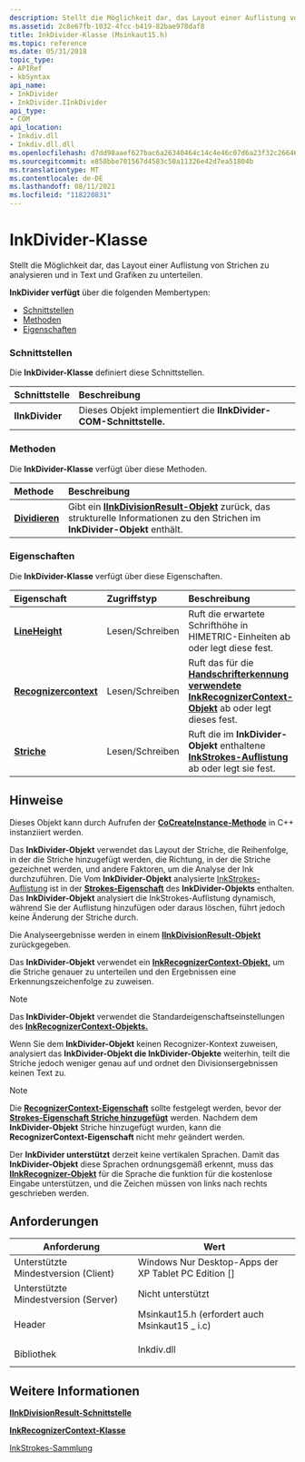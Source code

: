 ```yaml
---
description: Stellt die Möglichkeit dar, das Layout einer Auflistung von Strichen zu analysieren und in Text und Grafiken zu unterteilen.
ms.assetid: 2c8e67fb-1032-4fcc-b419-82bae978daf8
title: InkDivider-Klasse (Msinkaut15.h)
ms.topic: reference
ms.date: 05/31/2018
topic_type:
- APIRef
- kbSyntax
api_name:
- InkDivider
- InkDivider.IInkDivider
api_type:
- COM
api_location:
- Inkdiv.dll
- Inkdiv.dll.dll
ms.openlocfilehash: d7dd98aaef627bac6a26340464c14c4e46c07d6a23f32c2664651503b5d79014
ms.sourcegitcommit: e858bbe701567d4583c50a11326e42d7ea51804b
ms.translationtype: MT
ms.contentlocale: de-DE
ms.lasthandoff: 08/11/2021
ms.locfileid: "118220831"
---
```

# <a name="inkdivider-class"></a>InkDivider-Klasse

Stellt die Möglichkeit dar, das Layout einer Auflistung von Strichen zu analysieren und in Text und Grafiken zu unterteilen.

**InkDivider verfügt** über die folgenden Membertypen:

-   [Schnittstellen](#interfaces)
-   [Methoden](#methods)
-   [Eigenschaften](#properties)

### <a name="interfaces"></a>Schnittstellen

Die **InkDivider-Klasse** definiert diese Schnittstellen.



| Schnittstelle       | Beschreibung                                                          |
|:----------------|:---------------------------------------------------------------------|
| **IInkDivider** | Dieses Objekt implementiert die **IInkDivider-COM-Schnittstelle.**<br/> |



 

### <a name="methods"></a>Methoden

Die **InkDivider-Klasse** verfügt über diese Methoden.



| Methode                              | Beschreibung                                                                                                                                                        |
|:------------------------------------|:-------------------------------------------------------------------------------------------------------------------------------------------------------------------|
| [**Dividieren**](/windows/win32/api/msinkaut15/nf-msinkaut15-iinkdivider-divide) | Gibt ein [**IInkDivisionResult-Objekt**](/windows/desktop/api/msinkaut15/nn-msinkaut15-iinkdivisionresult) zurück, das strukturelle Informationen zu den Strichen im **InkDivider-Objekt** enthält.<br/> |



 

### <a name="properties"></a>Eigenschaften

Die **InkDivider-Klasse** verfügt über diese Eigenschaften.



| Eigenschaft                                                             | Zugriffstyp           | Beschreibung                                                                                                                     |
|:---------------------------------------------------------------------|:----------------------|:--------------------------------------------------------------------------------------------------------------------------------|
| [**LineHeight**](/windows/win32/api/msinkaut15/nf-msinkaut15-iinkdivider-get_lineheight)<br/>               | Lesen/Schreiben<br/> | Ruft die erwartete Schrifthöhe in HIMETRIC-Einheiten ab oder legt diese fest.<br/>                                                      |
| [**Recognizercontext**](/windows/win32/api/msinkaut15/nf-msinkaut15-iinkdivider-get_recognizercontext)<br/> | Lesen/Schreiben<br/> | Ruft das für die [**Handschrifterkennung verwendete InkRecognizerContext-Objekt**](inkrecognizercontext-class.md) ab oder legt dieses fest.<br/> |
| [**Striche**](/windows/win32/api/msinkaut15/nf-msinkaut15-iinkdivider-get_strokes)<br/>                     | Lesen/Schreiben<br/> | Ruft die im **InkDivider-Objekt** enthaltene [**InkStrokes-Auflistung**](/previous-versions/windows/desktop/legacy/ms703293(v=vs.85)) ab oder legt sie fest. <br/>     |



 

## <a name="remarks"></a>Hinweise

Dieses Objekt kann durch Aufrufen der [**CoCreateInstance-Methode**](/windows/desktop/api/combaseapi/nf-combaseapi-cocreateinstance) in C++ instanziiert werden.

Das **InkDivider-Objekt** verwendet das Layout der Striche, die Reihenfolge, in der die Striche hinzugefügt werden, die Richtung, in der die Striche gezeichnet werden, und andere Faktoren, um die Analyse der Ink durchzuführen. Die Vom **InkDivider-Objekt** analysierte [InkStrokes-Auflistung](/previous-versions/windows/desktop/legacy/ms703293(v=vs.85)) ist in der [**Strokes-Eigenschaft**](/windows/win32/api/msinkaut15/nf-msinkaut15-iinkdivider-get_strokes) des **InkDivider-Objekts** enthalten. Das **InkDivider-Objekt** analysiert die InkStrokes-Auflistung dynamisch, während Sie der Auflistung hinzufügen oder daraus löschen, führt jedoch keine Änderung der Striche durch.

Die Analyseergebnisse werden in einem [**IInkDivisionResult-Objekt**](/windows/desktop/api/msinkaut15/nn-msinkaut15-iinkdivisionresult) zurückgegeben.

Das **InkDivider-Objekt** verwendet ein [**InkRecognizerContext-Objekt,**](inkrecognizercontext-class.md) um die Striche genauer zu unterteilen und den Ergebnissen eine Erkennungszeichenfolge zu zuweisen.

> [!Note]  
> Das **InkDivider-Objekt** verwendet die Standardeigenschaftseinstellungen des [**InkRecognizerContext-Objekts.**](inkrecognizercontext-class.md)

 

Wenn Sie dem **InkDivider-Objekt** keinen Recognizer-Kontext zuweisen, analysiert das **InkDivider-Objekt die InkDivider-Objekte** weiterhin, teilt die Striche jedoch weniger genau auf und ordnet den Divisionsergebnissen keinen Text zu.

> [!Note]  
> Die [**RecognizerContext-Eigenschaft**](/windows/win32/api/msinkaut15/nf-msinkaut15-iinkdivider-get_recognizercontext) sollte festgelegt werden, bevor der [**Strokes-Eigenschaft Striche hinzugefügt**](/windows/win32/api/msinkaut15/nf-msinkaut15-iinkdivider-get_strokes) werden. Nachdem dem **InkDivider-Objekt** Striche hinzugefügt wurden, kann die **RecognizerContext-Eigenschaft** nicht mehr geändert werden.

 

Der **InkDivider unterstützt** derzeit keine vertikalen Sprachen. Damit das **InkDivider-Objekt** diese Sprachen ordnungsgemäß erkennt, muss das [**IInkRecognizer-Objekt**](/windows/desktop/api/msinkaut/nn-msinkaut-iinkrecognizer) für die Sprache die funktion für die kostenlose Eingabe unterstützen, und die Zeichen müssen von links nach rechts geschrieben werden.

## <a name="requirements"></a>Anforderungen



| Anforderung | Wert |
|-------------------------------------|-------------------------------------------------------------------------------------------------------------------------|
| Unterstützte Mindestversion (Client)<br/> | Windows Nur Desktop-Apps der XP Tablet PC Edition \[\]<br/>                                                           |
| Unterstützte Mindestversion (Server)<br/> | Nicht unterstützt<br/>                                                                                               |
| Header<br/>                   | <dl> <dt>Msinkaut15.h (erfordert auch Msinkaut15 \_ i.c)</dt> </dl> |
| Bibliothek<br/>                  | <dl> <dt>Inkdiv.dll</dt> </dl>                                   |



## <a name="see-also"></a>Weitere Informationen

<dl> <dt>

[**IInkDivisionResult-Schnittstelle**](/windows/desktop/api/msinkaut15/nn-msinkaut15-iinkdivisionresult)
</dt> <dt>

[**InkRecognizerContext-Klasse**](inkrecognizercontext-class.md)
</dt> <dt>

[InkStrokes-Sammlung](/previous-versions/windows/desktop/legacy/ms703293(v=vs.85))
</dt> </dl>

 

